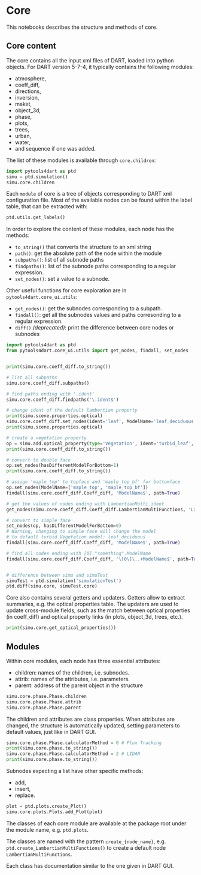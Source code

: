 # Core
This notebooks describes the structure and methods of core.

## Core content

The core contains all the input xml files of DART, loaded into python objects.
For DART version 5-7-4, it typically contains the following modules:

- atmosphere, 
- coeff_diff, 
- directions, 
- inversion, 
- maket,
- object_3d, 
- phase, 
- plots, 
- trees, 
- urban, 
- water,
- and sequence if one was added. 

The list of these modules is available through `core.children`:

```python
import pytools4dart as ptd
simu = ptd.simulation()
simu.core.children
```

Each `module` of core is a tree of objects corresponding to DART xml configuration file.
Most of the available nodes can be found within the label table, that can be extracted with:

```python
ptd.utils.get_labels()
```

In order to explore the content of these modules, each node has the methods:
  
  - `to_string()` that converts the structure to an xml string
  - `path()`: get the absolute path of the node within the module
  - `subpaths()`: list of all subnode paths
  - `findpaths()`: list of the subnode paths corresponding to a regular expression.
  - `set_nodes()`: set a value to a subnode.


Other useful functions for core exploration are in `pytools4dart.core_ui.utils`:
  
  - `get_nodes()`: get the subnodes corresponding to a subpath.
  - `findall()`: get all the subnodes values and paths corresonding to a regular expression.
  - `diff()` _(deprecated)_: print the difference between core nodes or subnodes

```python
import pytools4dart as ptd
from pytools4dart.core_ui.utils import get_nodes, findall, set_nodes


print(simu.core.coeff_diff.to_string())    

# list all subpaths
simu.core.coeff_diff.subpaths()

# find paths ending with '.ident'
simu.core.coeff_diff.findpaths('\.ident$')

# change ident of the default lambertian property 
print(simu.scene.properties.optical)
simu.core.coeff_diff.set_nodes(ident='leaf', ModelName='leaf_deciduous', databaseName='Lambertian_vegetation.db')
print(simu.scene.properties.optical)

# create a vegetation property
op = simu.add.optical_property(type='Vegetation', ident='turbid_leaf', ModelName='leaf_deciduous', databaseName='Lambertian_vegetation.db')
print(simu.core.coeff_diff.to_string())

# convert to double face
op.set_nodes(hasDifferentModelForBottom=1)
print(simu.core.coeff_diff.to_string())

# assign 'maple_top' to topface and 'maple_top_bf' for bottomface
op.set_nodes(ModelName=['maple_top', 'maple_top_bf'])
findall(simu.core.coeff_diff.Coeff_diff, 'ModelName$', path=True)

# get the values of nodes ending with LambertianMulti.ident
get_nodes(simu.core.coeff_diff.Coeff_diff.LambertianMultiFunctions, 'LambertianMulti.ident')

# convert to simple face
set_nodes(op, hasDifferentModelForBottom=0)
# Warning, changing to simple face will change the model
# to default turbid Vegetation model: leaf_deciduous
findall(simu.core.coeff_diff.Coeff_diff, 'ModelName$', path=True)

# find all nodes ending with [0]."something".ModelName
findall(simu.core.coeff_diff.Coeff_diff, '\[0\]\..+ModelName$', path=True, use_labels=False)


# difference between simu and simuTest
simuTest = ptd.simulation('simulationTest')
ptd.diff(simu.core, simuTest.core)
```

Core also contains several getters and updaters. Getters allow to extract
summaries, e.g. the optical properties table. The updaters are used to update
cross-module fields, such as the match between optical properties (in
coeff_diff) and optical property links (in plots, object_3d, trees, etc.).

```python
print(simu.core.get_optical_properties())
```

## Modules


Within core modules, each node has three essential attributes:
  
  - children: names of the children, i.e. subnodes.
  - attrib: names of the attributes, i.e. parameters.
  - parent: address of the parent object in the structure

```python
simu.core.phase.Phase.children
simu.core.phase.Phase.attrib
simu.core.phase.Phase.parent
```

The children and attributes are class properties. When attributes are changed,
the structure is automatically updated, setting parameters to default values,
just like in DART GUI.

```python
simu.core.phase.Phase.calculatorMethod = 0 # Flux Tracking
print(simu.core.phase.to_string())
simu.core.phase.Phase.calculatorMethod = 2 # LIDAR
print(simu.core.phase.to_string())
```

Subnodes expecting a list have other specific methods:

 - add,
 - insert,
 - replace.

```python
plot = ptd.plots.create_Plot()
simu.core.plots.Plots.add_Plot(plot)
```

The classes of each core module are available at the package root under the
module name, e.g. `ptd.plots`.

The classes are named with the pattern `create_{node_name}`,
e.g. `ptd.create_LambertianMultiFunctions()`
to create a default node `LambertianMultiFunctions`. 

Each class has documentation similar to the one given in DART GUI.

